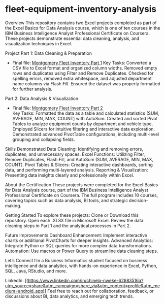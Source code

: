 # fleet-equipment-inventory-analysis
Overview
This repository contains two Excel projects completed as part of the Excel Basics for Data Analysis course, which is one of ten courses in the IBM Business Intelligence Analyst Professional Certificate on Coursera. These projects demonstrate essential data cleaning, analysis, and visualization techniques in Excel.

Project
Part 1: Data Cleaning & Preparation
- Final file: [Montgomery Fleet Inventory Part 1](projects/excel_basics/Montgomery_Fleet_Equipment_Inventory_FA_PART_1_END.XLSX) 
Key Tasks:
Converted a CSV file to Excel format and organized column widths.
Removed empty rows and duplicates using Filter and Remove Duplicates.
Checked for spelling errors, removed extra whitespace, and adjusted department name columns via Flash Fill.
Ensured the dataset was properly formatted for further analysis.

Part 2: Data Analysis & Visualization
 - Final file: [Montgomery Fleet Inventory Part 2](projects/excel_basics/Montgomery_Fleet_Equipment_Inventory_FA_PART_2_END.XLSX)  
Key Tasks:
Formatted the data as a table and calculated statistics (SUM, AVERAGE, MIN, MAX, COUNT) with AutoSum.
Created and sorted Pivot Tables to analyze equipment counts by department and vehicle type.
Employed Slicers for intuitive filtering and interactive data exploration.
Demonstrated advanced PivotTable configurations, including multi-level grouping and collapsing fields.

Skills Demonstrated
Data Cleaning: Identifying and removing errors, duplicates, and unnecessary spaces.
Excel Functions: Utilizing Filter, Remove Duplicates, Flash Fill, and AutoSum (SUM, AVERAGE, MIN, MAX, COUNT).
Pivot Tables & Slicers: Creating interactive dashboards, sorting data, and performing multi-layered analysis.
Reporting & Visualization: Presenting data insights clearly and professionally within Excel.

About the Certification
These projects were completed for the Excel Basics for Data Analysis course, part of the IBM Business Intelligence Analyst Professional Certificate on Coursera. 
The full program includes 10 courses, covering topics such as data analysis, BI tools, and strategic decision-making.

Getting Started
To explore these projects:
Clone or Download this repository.
Open each .XLSX file in Microsoft Excel.
Review the data cleaning steps in Part 1 and the analytical processes in Part 2.

Future Improvements
Dashboard Enhancement: Implement interactive charts or additional PivotCharts for deeper insights.
Advanced Analytics: Integrate Python or SQL queries for more complex data transformations.
Automation: Use macros or Power Query to streamline data cleaning steps.

Let’s Connect
I’m a Business Informatics student focused on business intelligence and data analytics, with hands-on experience in Excel, Python, SQL, Java, RStudio, and more.

LinkedIn: [(https://www.linkedin.com/in/chinelo-nweke-62883516a?utm_source=share&utm_campaign=share_via&utm_content=profile&utm_medium=android_app)]
Feel free to reach out for collaboration, feedback, or discussions about BI, data analytics, and emerging tech trends.

